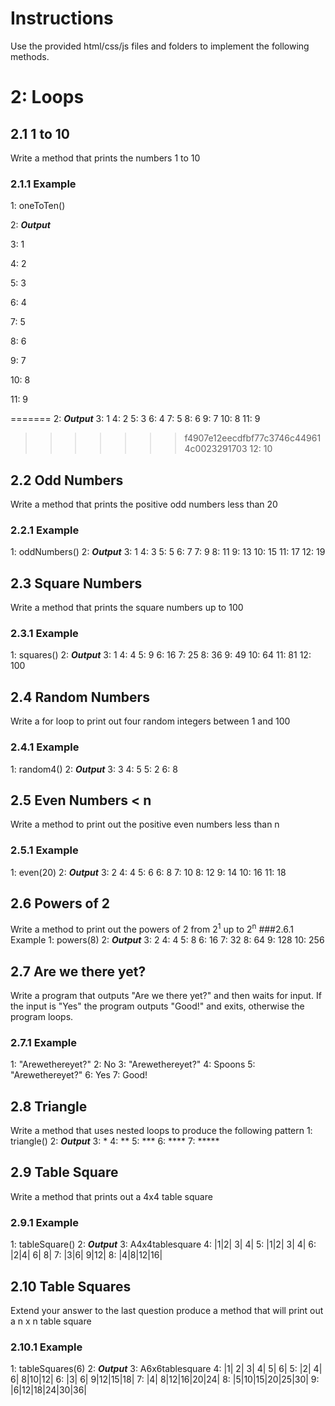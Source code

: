 # Instructions
Use the provided html/css/js files and folders to implement the following methods.

# 2: Loops
## 2.1 1 to 10
Write a method that prints the numbers 1 to 10
### 2.1.1 Example
1: oneToTen()

2: ***Output***

3: 1

4: 2

5: 3

6: 4

7: 5

8: 6

9: 7

10: 8

11: 9

=======
2: ***Output***
3: 1
4: 2
5: 3
6: 4
7: 5
8: 6
9: 7
10: 8
11: 9
>>>>>>> f4907e12eecdfbf77c3746c449614c0023291703
12: 10

## 2.2 Odd Numbers
Write a method that prints the positive odd numbers less than 20
### 2.2.1 Example
1: oddNumbers()
2: ***Output***
3: 1
4: 3
5: 5
6: 7
7: 9
8: 11
9: 13
10: 15
11: 17
12: 19

## 2.3 Square Numbers
Write a method that prints the square numbers up to 100
### 2.3.1 Example
1: squares()
2: ***Output*** 3: 1
4: 4
5: 9
6: 16
7: 25
8: 36
9: 49
10: 64
11: 81
12: 100

## 2.4 Random Numbers
Write a for loop to print out four random integers between 1 and 100
### 2.4.1 Example
1: random4()
2: ***Output***
3: 3
4: 5
5: 2
6: 8

## 2.5 Even Numbers < n
Write a method to print out the positive even numbers less than n
### 2.5.1 Example
1: even(20)
2: ***Output***
3: 2
4: 4
5: 6
6: 8
7: 10
8: 12
9: 14
10: 16 11: 18

## 2.6 Powers of 2
Write a method to print out the powers of 2 from 2<sup>1</sup> up to 2<sup>n</sup>
###2.6.1 Example
1: powers(8)
2: ***Output*** 3: 2
4: 4
5: 8
6: 16
7: 32
8: 64
9: 128
10: 256

## 2.7 Are we there yet?
Write a program that outputs "Are we there yet?" and then waits for input. If the input is "Yes" the program outputs "Good!" and exits, otherwise the program loops.
### 2.7.1 Example
1: "Arewethereyet?"
2: No
3: "Arewethereyet?"
4: Spoons
5: "Arewethereyet?"
6: Yes
7: Good!

## 2.8 Triangle
Write a method that uses nested loops to produce the following pattern
1: triangle()
2: ***Output***
3: *
4: **
5: ***
6: ****
7: *****

## 2.9 Table Square
Write a method that prints out a 4x4 table square
### 2.9.1 Example
1: tableSquare()
2: ***Output***
3: A4x4tablesquare
4: |1|2| 3| 4|
5: |1|2| 3| 4|
6: |2|4| 6| 8|
7: |3|6| 9|12|
8: |4|8|12|16|

## 2.10 Table Squares
Extend your answer to the last question produce a method that will print out a n x n table square
### 2.10.1 Example
1: tableSquares(6)
2: ***Output***
3: A6x6tablesquare
4: |1| 2| 3| 4| 5| 6|
5: |2| 4| 6| 8|10|12|
6: |3| 6| 9|12|15|18|
7: |4| 8|12|16|20|24|
8: |5|10|15|20|25|30|
9: |6|12|18|24|30|36|
